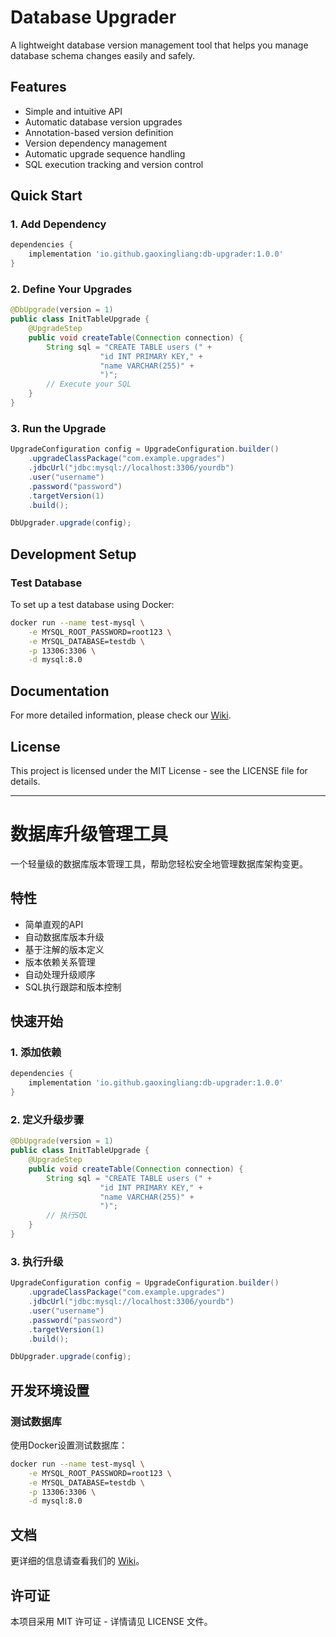 # Database Upgrader

A lightweight database version management tool that helps you manage database schema changes easily and safely.

## Features

- Simple and intuitive API
- Automatic database version upgrades
- Annotation-based version definition
- Version dependency management
- Automatic upgrade sequence handling
- SQL execution tracking and version control

## Quick Start

### 1. Add Dependency

```groovy
dependencies {
    implementation 'io.github.gaoxingliang:db-upgrader:1.0.0'
}
```

### 2. Define Your Upgrades

```java
@DbUpgrade(version = 1)
public class InitTableUpgrade {
    @UpgradeStep
    public void createTable(Connection connection) {
        String sql = "CREATE TABLE users (" +
                    "id INT PRIMARY KEY," +
                    "name VARCHAR(255)" +
                    ")";
        // Execute your SQL
    }
}
```

### 3. Run the Upgrade

```java
UpgradeConfiguration config = UpgradeConfiguration.builder()
    .upgradeClassPackage("com.example.upgrades")
    .jdbcUrl("jdbc:mysql://localhost:3306/yourdb")
    .user("username")
    .password("password")
    .targetVersion(1)
    .build();

DbUpgrader.upgrade(config);
```

## Development Setup

### Test Database

To set up a test database using Docker:

```bash
docker run --name test-mysql \
    -e MYSQL_ROOT_PASSWORD=root123 \
    -e MYSQL_DATABASE=testdb \
    -p 13306:3306 \
    -d mysql:8.0
```

## Documentation

For more detailed information, please check our [Wiki](https://github.com/yourusername/db-upgrader/wiki).

## License

This project is licensed under the MIT License - see the LICENSE file for details.

---

# 数据库升级管理工具

一个轻量级的数据库版本管理工具，帮助您轻松安全地管理数据库架构变更。

## 特性

- 简单直观的API
- 自动数据库版本升级
- 基于注解的版本定义
- 版本依赖关系管理
- 自动处理升级顺序
- SQL执行跟踪和版本控制

## 快速开始

### 1. 添加依赖

```groovy
dependencies {
    implementation 'io.github.gaoxingliang:db-upgrader:1.0.0'
}
```

### 2. 定义升级步骤

```java
@DbUpgrade(version = 1)
public class InitTableUpgrade {
    @UpgradeStep
    public void createTable(Connection connection) {
        String sql = "CREATE TABLE users (" +
                    "id INT PRIMARY KEY," +
                    "name VARCHAR(255)" +
                    ")";
        // 执行SQL
    }
}
```

### 3. 执行升级

```java
UpgradeConfiguration config = UpgradeConfiguration.builder()
    .upgradeClassPackage("com.example.upgrades")
    .jdbcUrl("jdbc:mysql://localhost:3306/yourdb")
    .user("username")
    .password("password")
    .targetVersion(1)
    .build();

DbUpgrader.upgrade(config);
```

## 开发环境设置

### 测试数据库

使用Docker设置测试数据库：

```bash
docker run --name test-mysql \
    -e MYSQL_ROOT_PASSWORD=root123 \
    -e MYSQL_DATABASE=testdb \
    -p 13306:3306 \
    -d mysql:8.0
```

## 文档

更详细的信息请查看我们的 [Wiki](https://github.com/yourusername/db-upgrader/wiki)。

## 许可证

本项目采用 MIT 许可证 - 详情请见 LICENSE 文件。